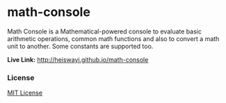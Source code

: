 # math-console

Math Console is a Mathematical-powered console to evaluate basic arithmetic operations, common math functions and also to convert a math unit to another. Some constants are supported too.

**Live Link:** http://heiswayi.github.io/math-console

### License

[MIT License](http://heiswayi.github.io/mit-license)
